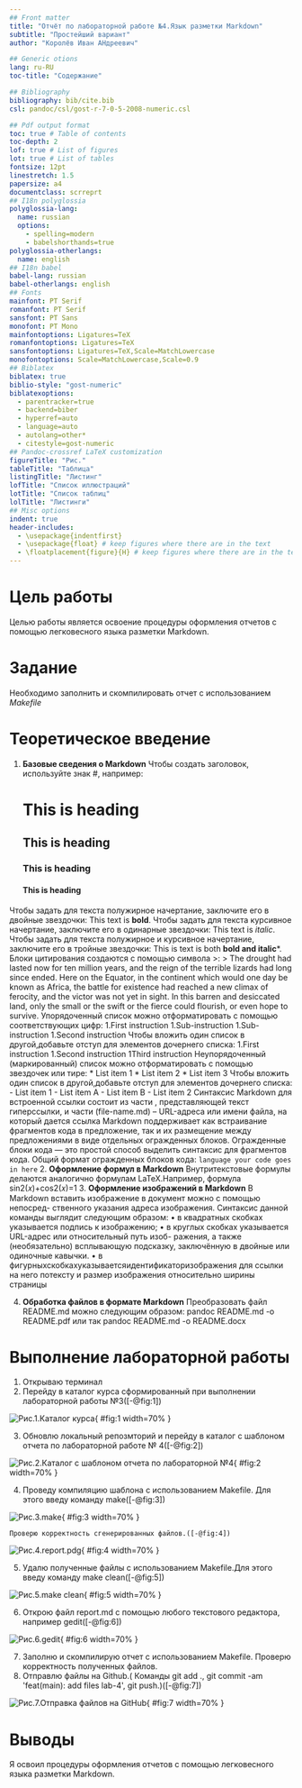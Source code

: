 ```yaml
---
## Front matter
title: "Отчёт по лабораторной работе №4.Язык разметки Markdown"
subtitle: "Простейший вариант"
author: "Королёв Иван АНдреевич"

## Generic otions
lang: ru-RU
toc-title: "Содержание"

## Bibliography
bibliography: bib/cite.bib
csl: pandoc/csl/gost-r-7-0-5-2008-numeric.csl

## Pdf output format
toc: true # Table of contents
toc-depth: 2
lof: true # List of figures
lot: true # List of tables
fontsize: 12pt
linestretch: 1.5
papersize: a4
documentclass: scrreprt
## I18n polyglossia
polyglossia-lang:
  name: russian
  options:
	- spelling=modern
	- babelshorthands=true
polyglossia-otherlangs:
  name: english
## I18n babel
babel-lang: russian
babel-otherlangs: english
## Fonts
mainfont: PT Serif
romanfont: PT Serif
sansfont: PT Sans
monofont: PT Mono
mainfontoptions: Ligatures=TeX
romanfontoptions: Ligatures=TeX
sansfontoptions: Ligatures=TeX,Scale=MatchLowercase
monofontoptions: Scale=MatchLowercase,Scale=0.9
## Biblatex
biblatex: true
biblio-style: "gost-numeric"
biblatexoptions:
  - parentracker=true
  - backend=biber
  - hyperref=auto
  - language=auto
  - autolang=other*
  - citestyle=gost-numeric
## Pandoc-crossref LaTeX customization
figureTitle: "Рис."
tableTitle: "Таблица"
listingTitle: "Листинг"
lofTitle: "Список иллюстраций"
lotTitle: "Список таблиц"
lolTitle: "Листинги"
## Misc options
indent: true
header-includes:
  - \usepackage{indentfirst}
  - \usepackage{float} # keep figures where there are in the text
  - \floatplacement{figure}{H} # keep figures where there are in the text
---
```


# Цель работы

Целью работы является освоение процедуры оформления отчетов с помощью легковесного языка разметки Markdown.


# Задание

Необходимо заполнить и скомпилировать отчет с использованием *Makefile*

# Теоретическое введение

1. **Базовые сведения о Markdown**
Чтобы создать заголовок, используйте знак #, например:
	# This is heading 
	## This is heading 
	### This is heading 
	#### This is heading 
Чтобы задать для текста полужирное начертание, заключите его в двойные звездочки:
This text is **bold**.
Чтобы задать для текста курсивное начертание, заключите его в одинарные звездочки:
This text is *italic*.
Чтобы задать для текста полужирное и курсивное начертание, заключите его в тройные звездочки:
This is text is both **bold and italic***.
Блоки цитирования создаются с помощью символа >:
	> The drought had lasted now for ten million years, and the reign of
	the terrible lizards had long since ended. Here on the Equator,
	in the continent which would one day be known as Africa, the
	battle for existence had reached a new climax of ferocity, and
	the victor was not yet in sight. In this barren and desiccated
	land, only the small or the swift or the fierce could flourish,
	or even hope to survive. 
Упорядоченный список можно отформатировать с помощью соответствующих цифр:
	1.First instruction
	1.Sub-instruction
	1.Sub-instruction
	1.Second instruction
Чтобы вложить один список в другой,добавьте отступ для элементов дочернего списка:
	1.First instruction
	1.Second instruction
	1Third instruction
Неупорядоченный (маркированный) список можно отформатировать с помощью звездочек или тире:
	* List item 1
	* List item 2
	* List item 3
Чтобы вложить один список в другой,добавьте отступ для элементов дочернего списка:
	- List item 1
	- List item A
	- List item B
	- List item 2
Синтаксис Markdown для встроенной ссылки состоит из части , представляющей текст гиперссылки, и части (file-name.md) – URL-адреса или имени файла, на который дается ссылка
Markdown поддерживает как встраивание фрагментов кода в предложение, так и их размещение между предложениями в виде отдельных огражденных блоков. Огражденные блоки кода — это простой способ выделить синтаксис для фрагментов кода. Общий формат огражденных блоков кода:
	``` language
	your code goes in here
	```
2. **Оформление формул в Markdown**
Внутритекстовые формулы делаются аналогично формулам LaTeX.Например, формула sin2(𝑥)+cos2(𝑥)=1 
3. **Оформление изображений в Markdown**
В Markdown вставить изображение в документ можно с помощью непосред- ственного указания адреса изображения. Синтаксис данной команды выглядит следующим образом:
• в квадратных скобках указывается подпись к изображению;
• в круглых скобках указывается URL-адрес или относительный путь изоб- ражения, а также (необязательно) всплывающую подсказку, заключённую в двойные или одиночные кавычки.
• в фигурныхскобкахуказываетсяидентификаторизображения для ссылки на него потексту и размер изображения относительно ширины страницы 

4. **Обработка файлов в формате Markdown**
Преобразовать файл README.md можно следующим образом:
pandoc README.md -o README.pdf
или так
pandoc README.md -o README.docx


# Выполнение лабораторной работы

1. Открываю терминал
2. Перейду в каталог курса сформированный при выполнении лабораторной работы №3([-@fig:1])

 ![Рис.1.Каталог курса](image/1page.jpg){ #fig:1 width=70% }

3. Обновлю локальный репозмторий и перейду в каталог с шаблоном отчета по лабораторной работе № 4([-@fig:2])

 ![Рис.2.Каталог с шаблоном отчета по лабораторной №4](image/2page.jpg){ #fig:2 width=70% }
 
4. Проведу компиляцию шаблона с использованием Makefile. Для этого введу команду make([-@fig:3])

  ![Рис.3.make](image/3page.jpg){ #fig:3 width=70% }
 
	Проверю корректность сгенерированных файлов.([-@fig:4])
 	
  ![Рис.4.report.pdg](image/4page.jpg){ #fig:4 width=70% }
 
 5. Удалю полученные файлы с использованием Makefile.Для этого введу команду make clean([-@fig:5])
 
  ![Рис.5.make clean](image/5page.jpg){ #fig:5 width=70% }
 
 6. Открою файл report.md c помощью любого текстового редактора, например gedit([-@fig:6])
 
  ![Рис.6.gedit](image/6page.jpg){ #fig:6 width=70% }
  
 7. Заполню и скомпилирую отчет с использованием Makefile. Проверю корректность полученных файлов.
 8. Отправлю файлы на Github.( Команды git add ., git commit -am 'feat(main): add files lab-4', git push.)([-@fig:7])
 
  ![Рис.7.Отправка файлов на GitHub](image/7page.jpg){ #fig:7 width=70% }

# Выводы

Я освоил процедуры оформления отчетов с помощью легковесного языка разметки Markdown.

